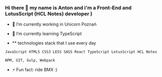### Hi there 👋 my name is Anton and i'm a Front-End and LotusScript (HCL Notes) developer )

- 🔭 I’m currently working in Unicorn Poznań
- 🌱 I’m currently learning TypeScript

- ** technologies stack that I use every day 

```JavaScript HTML5 CSS3 LESS SASS React TypeScript LotusScript HCL Notes```

```NPM, GIT, Gulp, Webpack```

- ⚡ Fun fact: ride BMX :)
